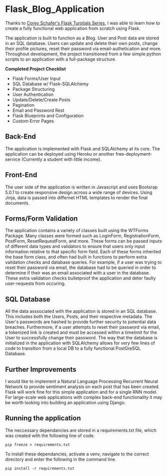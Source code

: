 # Flask_Blog_Application

Thanks to [Corey Schafer's Flask Turotials Series](https://www.youtube.com/playlist?list=PL-osiE80TeTs4UjLw5MM6OjgkjFeUxCYH), I was able to learn how to create a fully functional web application from scratch using Flask.

The application is built to function as a Blog. User and Post data are stored in an SQL database. Users can update and delete their own posts, change their profile pictures, reset their password via email-authetication and more. Throughout development, the project transitioned from a few simple python scripts to an application with a full-package structure.

__Completed Project Checklist__

- Flask Forms/User Input
- SQL Database w/ Flask-SQLAlchemy
- Package Structuring
- User Authentication
- Update/Delete/Create Posts
- Pagination
- Email and Password Rest
- Flask Blueprints and Configuration
- Custom Error Pages

## Back-End 

The application is implemented with Flask and SQLAlchemy at its core. The application can be deployed using Heroku or another free-deployment-service (Currently a student with little income).

## Front-End

The user side of the application is written in Javascript and uses Bootsrap 5.0.1 to create responsive design across a wide range of devices. Using Jinja, data is passed into differnet HTML templates to render the final documents.

## Forms/Form Validation

The application contains a variety of classes built using the WTForms Package. Many classes were formed such as LoginForm, RegistrationForm, PostForm, ResetRequestForm, and more. These forms can be passed inputs of different data types and validators to ensure that users only input information relative to that specific form field. Each of these forms inherited the base form class, and often had built in functions to perform extra validation checks and database queries. For example, if a user was trying to reset their password via email, the database had to be queried in order to determine if their was an email associated with a user in the database. These extra validation checks bulletproof the application and deter faulty user-requests from occuring.

## SQL Database

All the data asssociated with the application is stored in an SQL database. This includes both the Users, Posts, and their respective metadata. The User's passwords are hashed to provide further security to potential data breaches. Furthermore, if a user attempts to reset their password via email, a tokenized link is created and must be accessed within a timelimit for the User to successfully change their password. The way that the database is initialized in the application with SQLAlchemy allows for very few lines of code to transition from a local DB to a fully functional PostGreSQL Database.

## Further Improvements

I would like to implement a Natural Language Processing Recurrent Neural Network to provide sentiment analysis on each post that has been created. Flask will work fine for this simple application and for a single RNN model. For large-scale web applications with complex back-end functionality it may be worth looking into building an application using Django.

## Running the application

The neccessary dependancies are stored in a requirements.txt file, which was created with the following line of code.

`pip freeze > requirements.txt`

To install these dependancies, activate a venv, navigate to the correct directory and enter the following in the command line.

`pip install -r requirements.txt`
